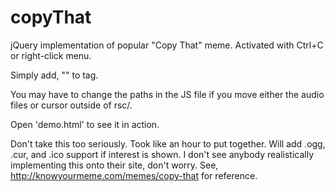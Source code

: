 # copyThat

jQuery implementation of popular "Copy That" meme. Activated with Ctrl+C or right-click menu.

Simply add, "<script type="text/javascript" src="copyThat-jquery-1.0.js"></script>" to <head> tag.

You may have to change the paths in the JS file if you move either the audio files or cursor outside of rsc/.

Open 'demo.html' to see it in action.

Don't take this too seriously. Took like an hour to put together. Will add .ogg, .cur, and .ico support if interest is shown.
I don't see anybody realistically implementing this onto their site, don't worry.
See, http://knowyourmeme.com/memes/copy-that for reference.
